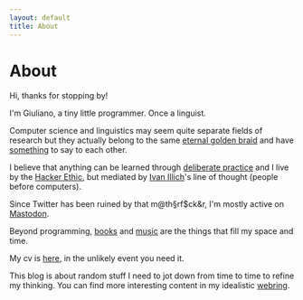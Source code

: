 ```yaml
---
layout: default
title: About
---
```

# About

Hi, thanks for stopping by!

I'm Giuliano, a tiny little programmer. Once a linguist. 

Computer science and linguistics may seem quite separate fields of research but they actually belong to the same [eternal golden braid](https://en.wikipedia.org/wiki/G%C3%B6del,_Escher,_Bach) and have [something](https://link.springer.com/article/10.1007/BF01007763) to say to each other.

I believe that anything can be learned through [deliberate practice](https://en.wikipedia.org/wiki/Practice_(learning_method)#Deliberate_practice) and
I live by the [Hacker Ethic](https://en.wikipedia.org/wiki/Hacker_ethic), but mediated by [Ivan Illich](http://www.davidtinapple.com/illich/)'s line of thought (people before computers).

Since Twitter has been ruined by that m@th§rf$ck&r, I'm mostly active on [Mastodon](https://hachyderm.io/web/@giulianopz).

Beyond programming, [books](https://www.goodreads.com/user/show/168807725-giuliano-panzironi) and [music](https://www.youtube.com/playlist?list=PLZ5XiIuJMh_mMQ0Wtqh3JfIvU0-n0JLaH) are the things that fill my space and time.

My cv is [here](https://giulianopz.github.io/cv/), in the unlikely event you need it.

This blog is about random stuff I need to jot down from time to time to refine my thinking. You can find more interesting content in my idealistic [webring](./favorites.html).
